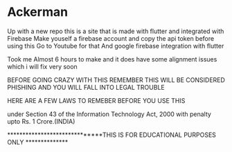 # Ackerman


Up with a new repo this is a site that is made with flutter and integrated with Firebase 
Make youself a firebase account and copy the api token before using this 
Go to Youtube for that And google firebase integration with flutter

Took me Almost 6 hours to make and it does have some alignment issues which i will fix very soon 

BEFORE GOING CRAZY WITH THIS REMEMBER THIS WILL BE CONSIDERED PHISHING AND YOU WILL FALL INTO LEGAL TROUBLE


HERE ARE A FEW LAWS TO REMEBER BEFORE YOU USE THIS 

under Section 43 of the Information Technology Act, 2000 with penalty upto Rs. 1 Crore.(INDIA)




******************************THIS IS FOR EDUCATIONAL PURPOSES ONLY **************
